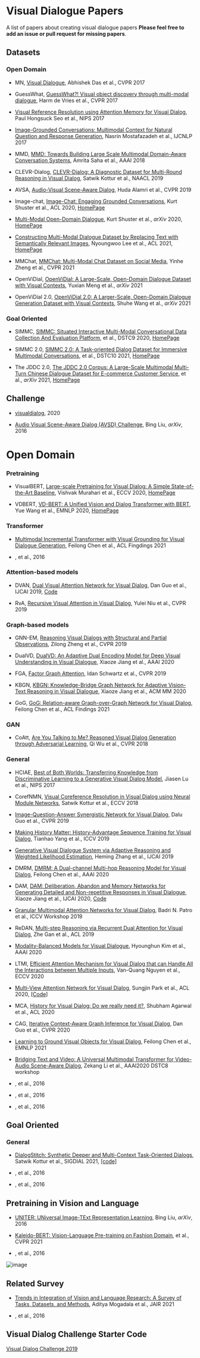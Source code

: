 # Visual Dialogue Papers
A list of papers about creating visual dialogue papers **Please feel free to add an issue or pull request for missing papers**.

## Datasets
### Open Domain
* MN, [Visual Dialogue](https://arxiv.org/abs/1611.08669), Abhishek Das et al., CVPR 2017 

* GuessWhat, [GuessWhat?! Visual object discovery through multi-modal dialogue](https://arxiv.org/abs/1611.08481), Harm de Vries et al., CVPR 2017

* [Visual Reference Resolution using Attention Memory for Visual Dialog](https://arxiv.org/abs/1709.07992), Paul Hongsuck Seo et al., NIPS 2017

* [Image-Grounded Conversations: Multimodal Context for Natural Question and Response Generation](https://aclanthology.org/I17-1047/), Nasrin Mostafazadeh et al., IJCNLP 2017

* MMD, [MMD: Towards Building Large Scale Multimodal Domain-Aware Conversation Systems](https://arxiv.org/abs/1704.00200), Amrita Saha et al., AAAI 2018

* CLEVR-Dialog, [CLEVR-Dialog: A Diagnostic Dataset for Multi-Round Reasoning in Visual Dialog](https://arxiv.org/abs/1903.03166), Satwik Kottur et al., NAACL 2019

* AVSA, [Audio-Visual Scene-Aware Dialog](https://arxiv.org/abs/1901.09107), Huda Alamri et al., CVPR 2019

* Image-chat, [Image-Chat: Engaging Grounded Conversations](https://arxiv.org/abs/1811.00945), Kurt Shuster et al., ACL 2020, [HomePage](https://parl.ai/projects/image_chat/)

* [Multi-Modal Open-Domain Dialogue](https://arxiv.org/abs/2010.01082), Kurt Shuster et al., *arXiv* 2020, [HomePage](https://github.com/facebookresearch/ParlAI/tree/master/projects/multimodal_blenderbot)

* [Constructing Multi-Modal Dialogue Dataset by Replacing Text with Semantically Relevant Images](https://arxiv.org/abs/2107.08685), Nyoungwoo Lee et al., ACL 2021, [HomePage](https://github.com/shh1574/multi-modal-dialogue-dataset)

* MMChat, [MMChat: Multi-Modal Chat Dataset on Social Media](https://arxiv.org/abs/2108.07154), Yinhe Zheng et al., CVPR 2021

* OpenViDial, [OpenViDial: A Large-Scale, Open-Domain Dialogue Dataset with Visual Contexts](https://arxiv.org/abs/2012.15015), Yuxian Meng et al., *arXiv* 2021

* OpenViDial 2.0, [OpenViDial 2.0: A Larger-Scale, Open-Domain Dialogue Generation Dataset with Visual Contexts](https://arxiv.org/abs/2109.12761v2), Shuhe Wang et al., *arXiv* 2021

### Goal Oriented

* SIMMC, [SIMMC: Situated Interactive Multi-Modal Conversational Data Collection And Evaluation Platform](), et al., DSTC9 2020, [HomePage](https://github.com/facebookresearch/simmc)

* SIMMC 2.0, [SIMMC 2.0: A Task-oriented Dialog Dataset for Immersive Multimodal Conversations](), et al., DSTC10 2021, [HomePage](https://github.com/facebookresearch/simmc2)

* The JDDC 2.0, [The JDDC 2.0 Corpus: A Large-Scale Multimodal Multi-Turn Chinese Dialogue Dataset for E-commerce Customer Service](https://arxiv.org/abs/2109.12913), et al., *arXiv* 2021, [HomePage](https://jddc.jd.com/)


## Challenge
* [visualdialog](https://visualdialog.org/), 2020

* [Audio Visual Scene-Aware Dialog (AVSD) Challenge](https://video-dialog.com/), Bing Liu, *arXiv*, 2016


# Open Domain
### Pretraining

* VisualBERT, [Large-scale Pretraining for Visual Dialog: A Simple State-of-the-Art Baseline](https://arxiv.org/abs/1912.02379), Vishvak Murahari et al., ECCV 2020, [HomePage](https://github.com/vmurahari3/visdial-bert)

* VDBERT, [VD-BERT: A Unified Vision and Dialog Transformer with BERT](https://arxiv.org/abs/2004.13278), Yue Wang et al., EMNLP 2020, [HomePage](https://github.com/salesforce/VD-BERT)


### Transformer

* [Multimodal Incremental Transformer with Visual Grounding for Visual Dialogue Generation](https://arxiv.org/abs/2109.08478), Feilong Chen et al., ACL Fingdings 2021

* [](), et al., 2016


### Attention-based models

* DVAN, [Dual Visual Attention Network for Visual Dialog](https://www.ijcai.org/Proceedings/2019/0693.pdf), Dan Guo et al., IJCAI 2019, [Code](https://github.com/gicheonkang/dan-visdial)

* RvA, [Recursive Visual Attention in Visual Dialog](https://arxiv.org/abs/1812.02664), Yulei Niu et al., CVPR 2019


### Graph-based models

* GNN-EM, [Reasoning Visual Dialogs with Structural and Partial Observations](https://arxiv.org/abs/1904.05548), Zilong Zheng et al., CVPR 2019

* DualVD, [DualVD: An Adaptive Dual Encoding Model for Deep Visual Understanding in Visual Dialogue](https://arxiv.org/abs/1911.07251), Xiaoze Jiang et al., AAAI 2020

* FGA, [Factor Graph Attention](https://arxiv.org/abs/1904.05880), Idan Schwartz et al., CVPR 2019

* KBGN, [KBGN: Knowledge-Bridge Graph Network for Adaptive Vision-Text Reasoning in Visual Dialogue](https://arxiv.org/abs/2008.04858), Xiaoze Jiang et al., ACM MM 2020

* GoG, [GoG: Relation-aware Graph-over-Graph Network for Visual Dialog](https://arxiv.org/abs/2109.08475), Feilong Chen et al., ACL Findings 2021


### GAN

* CoAtt, [Are You Talking to Me? Reasoned Visual Dialog Generation through Adversarial Learning](https://arxiv.org/abs/1711.07613), Qi Wu et al., CVPR 2018



### General

* HCIAE, [Best of Both Worlds: Transferring Knowledge from Discriminative Learning to a Generative Visual Dialog Model](https://arxiv.org/abs/1706.01554), Jiasen Lu et al., NIPS 2017

* CorefNMN, [Visual Coreference Resolution in Visual Dialog using Neural Module Networks](https://arxiv.org/abs/1809.01816), Satwik Kottur et al., ECCV 2018

* [Image-Question-Answer Synergistic Network for Visual Dialog](https://arxiv.org/abs/1902.09774), Dalu Guo et al., CVPR 2019

* [Making History Matter: History-Advantage Sequence Training for Visual Dialog](https://arxiv.org/abs/1902.09326), Tianhao Yang et al., ICCV 2019

* [Generative Visual Dialogue System via Adaptive Reasoning and Weighted Likelihood Estimation](https://arxiv.org/abs/1902.09818), Heming Zhang et al., IJCAI 2019

* DMRM, [DMRM: A Dual-channel Multi-hop Reasoning Model for Visual Dialog](https://arxiv.org/abs/1912.08360), Feilong Chen et al., AAAI 2020

* DAM, [DAM: Deliberation, Abandon and Memory Networks for Generating Detailed and Non-repetitive Responses in Visual Dialogue](https://arxiv.org/abs/2007.03310), Xiaoze Jiang et al., IJCAI 2020, [Code](https://github.com/JXZe/DAM)

* [Granular Multimodal Attention Networks for Visual Dialog](https://arxiv.org/abs/1910.05728), Badri N. Patro et al., ICCV Workshop 2019

* ReDAN, [Multi-step Reasoning via Recurrent Dual Attention for Visual Dialog](https://arxiv.org/abs/1902.00579), Zhe Gan et al., ACL 2019

* [Modality-Balanced Models for Visual Dialogue](https://arxiv.org/abs/2001.06354), Hyounghun Kim et al., AAAI 2020

* LTMI, [Efficient Attention Mechanism for Visual Dialog that can Handle All the Interactions between Multiple Inputs](https://arxiv.org/abs/1911.11390), Van-Quang Nguyen et al., ECCV 2020

* [Multi-View Attention Network for Visual Dialog](https://arxiv.org/abs/2004.14025), Sungjin Park et al., ACL 2020, [[Code]](https://github.com/taesunwhang/MVAN-VisDial)

* MCA, [History for Visual Dialog: Do we really need it?](https://aclanthology.org/2020.acl-main.728/), Shubham Agarwal et al., ACL 2020

* CAG, [Iterative Context-Aware Graph Inference for Visual Dialog](https://arxiv.org/abs/2004.02194), Dan Guo et al., CVPR 2020

* [Learning to Ground Visual Objects for Visual Dialog](https://arxiv.org/abs/2109.06013), Feilong Chen et al., EMNLP 2021

* [Bridging Text and Video: A Universal Multimodal Transformer for Video-Audio Scene-Aware Dialog](https://arxiv.org/abs/2002.00163), Zekang Li et al., AAAI2020 DSTC8 workshop

* [](), et al., 2016

* [](), et al., 2016

* [](), et al., 2016


## Goal Oriented
### General

* [DialogStitch: Synthetic Deeper and Multi-Context Task-Oriented Dialogs](https://aclanthology.org/2021.sigdial-1.3.pdf), Satwik Kottur et al., SIGDIAL 2021, [[code]](https://github.com/facebookresearch/DialogStitch)

* [](), et al., 2016

* [](), et al., 2016



## Pretraining in Vision and Language
* [UNITER: UNiversal Image-TExt Representation Learning](https://arxiv.org/abs/1909.11740), Bing Liu, *arXiv*, 2016

* [Kaleido-BERT: Vision-Language Pre-training on Fashion Domain](), et al., CVPR 2021

* [](), et al., 2016

![image](https://user-images.githubusercontent.com/1453642/138585957-2762d461-b75e-4ec6-9c32-7b45152a554b.png)



## Related Survey

* [Trends in Integration of Vision and Language Research: A Survey of Tasks, Datasets, and Methods](https://arxiv.org/abs/1907.09358), Aditya Mogadala et al., JAIR 2021

* [](), et al., 2016


## Visual Dialog Challenge Starter Code

[Visual Dialog Challenge 2019](https://github.com/batra-mlp-lab/visdial-challenge-starter-pytorch)

